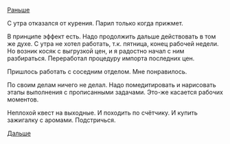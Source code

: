 [Раньше](2017.08.24.md)

С утра отказался от курения. Парил только когда прижмет.

В принципе эффект есть. Надо продолжить дальше действовать в том же духе.
С утра не хотел работать, т.к. пятница, конец рабочей недели.
Но возник косяк с выгрузкой цен, и я радостно начал с ним разбираться.
Переработал процедуру импорта последних цен.

Пришлось работать с соседним отделом.
Мне понравилось.

По своим делам ничего не делал.
Надо помедитировать и нарисовать этапы выполнения с прописанными задачами. Это-же касается рабочих моментов.

Неплохой квест на выходные.
И походить по счётчику.
И купить зажигалку с аромами.
Подстричься.

[Дальше](2017.08.26.md)